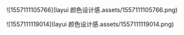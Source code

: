 ![1557111105766](layui 颜色设计感.assets/1557111105766.png)

![1557111119014](layui 颜色设计感.assets/1557111119014.png)